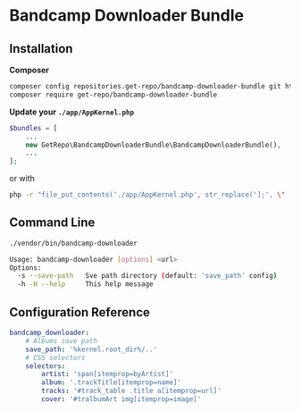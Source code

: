 # Bandcamp Downloader Bundle

## Installation
**Composer**
```bash
composer config repositories.get-repo/bandcamp-downloader-bundle git https://github.com/get-repo/bandcamp-downloader-bundle
composer require get-repo/bandcamp-downloader-bundle
```
**Update your `./app/AppKernel.php`**
```php
$bundles = [
    ...
    new GetRepo\BandcampDownloaderBundle\BandcampDownloaderBundle(),
    ...
];
```
or with
```bash
php -r "file_put_contents('./app/AppKernel.php', str_replace('];', \"    new GetRepo\BandcampDownloaderBundle\BandcampDownloaderBundle(),\n        ];\", file_get_contents('./app/AppKernel.php')));"
```

## Command Line
```bash
./vendor/bin/bandcamp-downloader

Usage: bandcamp-downloader [options] <url>
Options:
  -s --save-path   Sve path directory (default: 'save_path' config)
  -h -H --help     This help message
```

## Configuration Reference
```yaml
bandcamp_downloader:
    # Albums save path
    save_path: '%kernel.root_dir%/..'
    # CSS selectors
    selectors:
        artist: 'span[itemprop=byArtist]'
        album: '.trackTitle[itemprop=name]'
        tracks: '#track_table .title a[itemprop=url]'
        cover: '#tralbumArt img[itemprop=image]'
```
